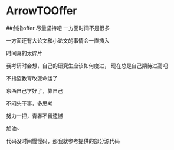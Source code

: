 # ArrowTOOffer

##剑指offer 尽量坚持吧
一方面时间不是很多

一方面还有大论文和小论文的事情会一直插入

时间真的太碎片

我考研时会想，自己的研究生应该如何度过，
现在总是自己期待过高吧

不指望教育改变命运了

东西自己学好了，靠自己

不闷头干事，多思考

努力一把，青春不留遗憾


加油~

  代码没时间慢慢码，那我就参考提供的部分源代码

